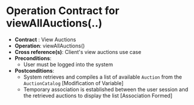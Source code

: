 # Operation Contract for viewAllAuctions(..)

- **Contract** : View Auctions
- **Operation**: viewAllAuctions()
- **Cross reference(s)**: Client's view auctions use case
- **Preconditions**:
    - User must be logged into the system
- **Postconditions**:
    - System retrieves and compiles a list of available `Auction` from the `AuctionCatalog` [Modification of Variable]
    - Temporary association is established between the user session and the retrieved auctions to display the list [Association Formed]